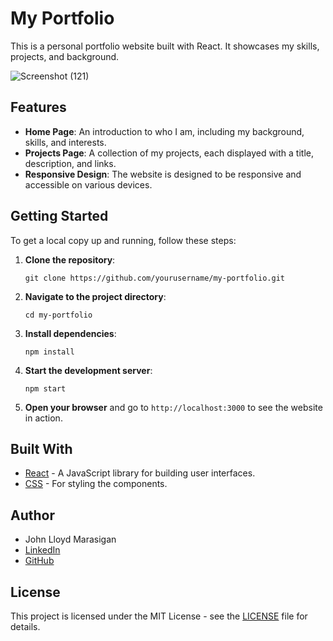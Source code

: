# My Portfolio

This is a personal portfolio website built with React. It showcases my skills, projects, and background.

![Screenshot (121)](https://github.com/user-attachments/assets/58a5994d-bba6-4d6d-ac49-96c82208b4bb)


## Features

- **Home Page**: An introduction to who I am, including my background, skills, and interests.
- **Projects Page**: A collection of my projects, each displayed with a title, description, and links.
- **Responsive Design**: The website is designed to be responsive and accessible on various devices.

## Getting Started

To get a local copy up and running, follow these steps:

1. **Clone the repository**:
   ```
   git clone https://github.com/yourusername/my-portfolio.git
   ```

2. **Navigate to the project directory**:
   ```
   cd my-portfolio
   ```

3. **Install dependencies**:
   ```
   npm install
   ```

4. **Start the development server**:
   ```
   npm start
   ```

5. **Open your browser** and go to `http://localhost:3000` to see the website in action.

## Built With

- [React](https://reactjs.org/) - A JavaScript library for building user interfaces.
- [CSS](https://www.w3.org/Style/CSS/) - For styling the components.

## Author

- John Lloyd Marasigan
- [LinkedIn](https://www.linkedin.com/in/yourprofile)
- [GitHub](https://github.com/yourusername)

## License

This project is licensed under the MIT License - see the [LICENSE](LICENSE) file for details.
